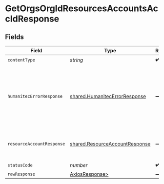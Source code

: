 # GetOrgsOrgIdResourcesAccountsAccIdResponse


## Fields

| Field                                                                                         | Type                                                                                          | Required                                                                                      | Description                                                                                   |
| --------------------------------------------------------------------------------------------- | --------------------------------------------------------------------------------------------- | --------------------------------------------------------------------------------------------- | --------------------------------------------------------------------------------------------- |
| `contentType`                                                                                 | *string*                                                                                      | :heavy_check_mark:                                                                            | N/A                                                                                           |
| `humanitecErrorResponse`                                                                      | [shared.HumanitecErrorResponse](../../models/shared/humanitecerrorresponse.md)                | :heavy_minus_sign:                                                                            | A Resource Account with the 'accId' ID is not found or does not belong to the organization.<br/><br/> |
| `resourceAccountResponse`                                                                     | [shared.ResourceAccountResponse](../../models/shared/resourceaccountresponse.md)              | :heavy_minus_sign:                                                                            | The requested Resources Account.<br/><br/>                                                    |
| `statusCode`                                                                                  | *number*                                                                                      | :heavy_check_mark:                                                                            | N/A                                                                                           |
| `rawResponse`                                                                                 | [AxiosResponse>](https://axios-http.com/docs/res_schema)                                      | :heavy_minus_sign:                                                                            | N/A                                                                                           |